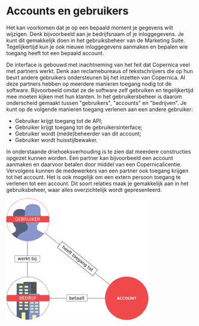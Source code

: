 # Accounts en gebruikers

Het kan voorkomen dat je op een bepaald moment je gegevens wilt wijzigen.
Denk bijvoorbeeld aan je bedrijfsnaam of je inloggegevens. Je kunt dit 
gemakkelijk doen in het gebruiksbeheer van de Marketing Suite. 
Tegelijkertijd kun je ook nieuwe inloggegevens aanmaken en bepalen wie 
toegang heeft tot een bepaald account. 

De interface is gebouwd met inachtneming van het feit dat Copernica veel 
met partners werkt. Denk aan reclamebureaus of tekstschrijvers die op hun
beurt andere gebruikers ondersteunen bij het inzetten van Copernica. Al 
deze partners hebben op meerdere manieren toegang nodig tot de software.
Bijvoorbeeld omdat ze de software zelf gebruiken en tegelijkertijd mee 
moeten kijken met hun klanten. In het gebruikersbeheer is daarom 
onderscheid gemaakt tussen "gebruikers", "accounts" en "bedrijven". 
Je kunt op de volgende manieren toegang verlenen aan een andere 
gebruiker:

* Gebruiker krijgt toegang tot de API;
* Gebruiker krijgt toegang tot de gebruikersinterface;
* Gebruiker wordt (mede)beheerder van dit account;
* Gebruiker wordt huisstijlbewaker. 

In onderstaande driehoeksverhouding is te zien dat meerdere constructies
opgezet kunnen worden. Een partner kan bijvoorbeeld een account aanmaken
en daarvoor betalen door middel van een Copernicalicentie. Vervolgens 
kunnen de medewerkers van een partner ook toegang krijgen tot het account.
Het is ook mogelijk om een extern persoon toegang te verlenen tot een 
account. Dit soort relaties maak je gemakkelijk aan in het gebruiksbeheer, 
waar alles overzichtelijk wordt gepresenteerd.

![Accounts en bedrijven](../images/accounts-users-nl.png)
